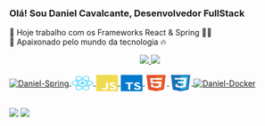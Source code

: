 ### Olá! Sou Daniel Cavalcante, Desenvolvedor FullStack
🔵 Hoje trabalho com os Frameworks React & Spring 👩‍💻 </br>
🔵 Apaixonado pelo mundo da tecnologia 🔥 

<div align="center">
  <a href="https://github.com/danielcavalcante99">
  <img height="140em" src="https://github-readme-stats.vercel.app/api?username=danielcavalcante99&show_icons=true&theme=dark&include_all_commits=true&count_private=true"/>
  <img height="140em" src="https://github-readme-stats.vercel.app/api/top-langs/?username=danielcavalcante99&layout=compact&langs_count=7&theme=dark"/>
</div>

<div style="display: inline_block"><br>
  <img align="center" alt="Daniel-Spring" height="30" width="40" src="https://cdn.jsdelivr.net/gh/devicons/devicon/icons/spring/spring-original.svg">
  <img align="center" alt="Daniel-React" height="30" width="40" src="https://raw.githubusercontent.com/devicons/devicon/master/icons/react/react-original.svg">
  <img align="center" alt="Daniel-Js" height="30" width="40" src="https://raw.githubusercontent.com/devicons/devicon/master/icons/javascript/javascript-plain.svg">
  <img align="center" alt="Daniel-Ts" height="30" width="40" src="https://raw.githubusercontent.com/devicons/devicon/master/icons/typescript/typescript-plain.svg">
  <img align="center" alt="Daniel-HTML" height="30" width="40" src="https://raw.githubusercontent.com/devicons/devicon/master/icons/html5/html5-original.svg">
  <img align="center" alt="Daniel-CSS" height="30" width="40" src="https://raw.githubusercontent.com/devicons/devicon/master/icons/css3/css3-original.svg">
  <img align="center" alt="Daniel-Docker" height="30" width="40" src="https://cdn.jsdelivr.net/gh/devicons/devicon/icons/docker/docker-original.svg">
</div>

##

<div>
  <a href = "mailto:daniel16henrrique@gmail.com"><img src="https://img.shields.io/badge/Gmail-D14836?style=for-the-badge&logo=gmail&logoColor=white" target="_blank"></a>
  <a href="https://www.linkedin.com/in/daniel-henrique-37b6821a9/" target="_blank"><img src="https://img.shields.io/badge/-LinkedIn-%230077B5?style=for-the-badge&logo=linkedin&logoColor=white" target="_blank"></a> 
</div>
 

